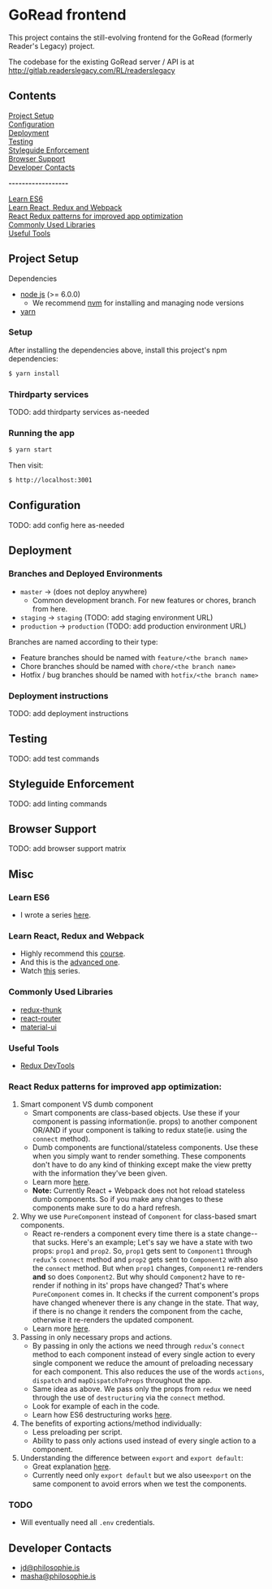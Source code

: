 # GoRead frontend

This project contains the still-evolving frontend for the GoRead (formerly Reader's Legacy) project.

The codebase for the existing GoRead server / API is at http://gitlab.readerslegacy.com/RL/readerslegacy

## Contents

[Project Setup](#project-setup)   
[Configuration](#configuration)   
[Deployment](#deployment)   
[Testing](#testing)   
[Styleguide Enforcement](#styleguide-enforcement)   
[Browser Support](#browser-support)   
[Developer Contacts](#developer-contacts)

**------------------**

[Learn ES6](#learn-es6)   
[Learn React, Redux and Webpack](#learn-react-redux-and-webpack)   
[React Redux patterns for improved app optimization](#react-redux-patterns-for-improved-app-optimization)   
[Commonly Used Libraries](#commonly-used-libraries)   
[Useful Tools](#useful-tools)

## Project Setup

Dependencies
* [node js](http://example.co://nodejs.org/en/) (>= 6.0.0)
  * We recommend [nvm](https://github.com/creationix/nvm) for installing and managing node versions
* [yarn](https://github.com/yarnpkg/yarn)

### Setup

After installing the dependencies above, install this project's npm dependencies:

```sh
$ yarn install
```

### Thirdparty services

TODO: add thirdparty services as-needed

### Running the app

```sh
$ yarn start
```

Then visit:
```sh
$ http://localhost:3001
```

## Configuration

TODO: add config here as-needed

## Deployment

### Branches and Deployed Environments

* `master` -> (does not deploy anywhere)
  * Common development branch. For new features or chores, branch from here.
* `staging` -> `staging` (TODO: add staging environment URL)
* `production` -> `production` (TODO: add production environment URL)

Branches are named according to their type:
  * Feature branches should be named with `feature/<the branch name>`
  * Chore branches should be named with `chore/<the branch name>`
  * Hotfix / bug branches should be named with `hotfix/<the branch name>`

### Deployment instructions

TODO: add deployment instructions

## Testing

TODO: add test commands

## Styleguide Enforcement

TODO: add linting commands

## Browser Support

TODO: add browser support matrix

## Misc

### Learn ES6
   * I wrote a series [here](https://medium.freecodecamp.com/learn-es6-the-dope-way-i-const-let-var-ae828580472b#.y5utyen8k).

### Learn React, Redux and Webpack
   * Highly recommend this [course](https://www.udemy.com/react-redux/).
   * And this is the [advanced one](https://www.udemy.com/react-redux-tutorial/).
   * Watch [this](https://www.youtube.com/playlist?list=PLQDnxXqV213JJFtDaG0aE9vqvp6Wm7nBg) series.

### Commonly Used Libraries
   * [redux-thunk](https://github.com/gaearon/redux-thunk)
   * [react-router](https://github.com/ReactTraining/react-router)
   * [material-ui](http://www.material-ui.com/#/)    

### Useful Tools
   * [Redux DevTools](https://chrome.google.com/webstore/detail/redux-devtools/lmhkpmbekcpmknklioeibfkpmmfibljd?hl=en)

### React Redux patterns for improved app optimization:
1. Smart component VS dumb component
    * Smart components are class-based objects. Use these if your component is passing information(ie. props) to another component OR/AND if your component is talking to redux state(ie. using the `connect` method).
   * Dumb components are functional/stateless components. Use these when you simply want to render something. These components don't have to do any kind of thinking except make the view pretty with the information they've been given.
   * Learn more [here](https://medium.com/@housecor/react-stateless-functional-components-nine-wins-you-might-have-overlooked-997b0d933dbc#.dbs2ejuiq).
   * **Note:** Currently React + Webpack does not hot reload stateless dumb components. So if you make any changes to these components make sure to do a hard refresh.
2. Why we use `PureComponent` instead of `Component` for class-based smart components.
   * React re-renders a component every time there is a state change--that sucks. Here's an example; Let's say we have a state with two props: `prop1` and `prop2`. So, `prop1` gets sent to `Component1` through `redux`'s `connect` method and `prop2` gets sent to `Component2` with also the `connect` method. But when `prop1` changes, `Component1` re-renders **and** so does `Component2`. But why should `Component2` have to re-render if nothing in its' props have changed? That's where `PureComponent` comes in. It checks if the current component's props have changed whenever there is any change in the state. That way, if there is no change it renders the component from the cache, otherwise it re-renders the updated component.
   * Learn more [here](https://facebook.github.io/react/docs/react-api.html#react.purecomponent).
3. Passing in only necessary props and actions.
   * By passing in only the actions we need through `redux`'s `connect` method to each component instead of every single action to every single component we reduce the amount of preloading necessary for each component. This also reduces the use of the words `actions`, `dispatch` and `mapDispatchToProps` throughout the app.
   * Same idea as above. We pass only the props from `redux` we need through the use of `destructuring` via the `connect` method.
   * Look for example of each in the code.
   * Learn how ES6 destructuring works [here](https://medium.freecodecamp.com/learn-es6-the-dope-way-part-iv-default-parameters-destructuring-assignment-a-new-es6-method-44393190b8c9#.f5hnmyay5).
4. The benefits of exporting actions/method individually:
   * Less preloading per script.
   * Ability to pass only actions used instead of every single action to a component.
5. Understanding the difference between `export` and `export default`:
   * Great explanation [here](http://stackoverflow.com/questions/31852933/why-es6-react-component-works-only-with-export-default).
   * Currently need only `export default` but we also use`export` on the same component to avoid errors when we test the components.


### TODO

* Will eventually need all `.env` credentials.

## Developer Contacts
* jd@philosophie.is
* masha@philosophie.is
